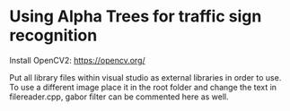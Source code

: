 # Using Alpha Trees for traffic sign recognition

Install OpenCV2: https://opencv.org/

Put all library files within visual studio as external libraries in order to use. To use a different image place it in the root folder and change the text in filereader.cpp, gabor filter can be commented here as well.
